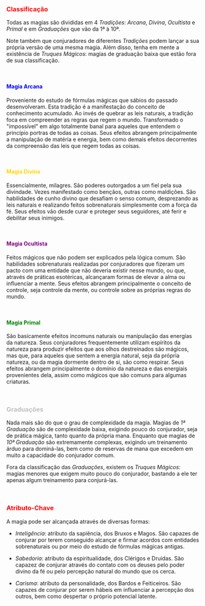 ### <span style="color:red"> **Classificação**</span>
Todas as magias são divididas em 4 *Tradições*: *Arcana*, *Divina*, *Ocultista* e *Primal* e em *Graduações* que vão da 1ª à 10ª. 

Note também que conjuradores de diferentes *Tradições* podem lançar a sua própria versão de uma mesma magia. Além disso, tenha em mente a existência de *Truques Mágicos*: magias de graduação baixa que estão fora de sua classificação.

</br>

#### <span style="color:blue"> **Magia Arcana**</span>

Proveniente do estudo de fórmulas mágicas que sábios do passado desenvolveram. Esta tradição é a manifestação do conceito de conhecimento acumulado. Ao invés de quebrar as leis naturais, a tradição foca em compreender as regras que regem o mundo. Transformado o "impossível" em algo totalmente banal para aqueles que entendem o princípio portras de todas as coisas. Seus efeitos abrangem principalmente a manipulação de matéria e energia, bem como demais efeitos decorrentes da compreensão das leis que regem todas as coisas.

</br>

#### <span style="color:gold"> **Magia Divina**</span>

Essencialmente, milagres. São poderes outorgados a um fiel pela sua divindade. Vezes manifestado como bençãos, outras como maldições. São habilidades de cunho divino que desafiam o senso comum, desprezando as leis naturais e realizando feitos sobrenaturais simplesmente com a força da fé. Seus efeitos vão desde curar e proteger seus seguidores, até ferir e debilitar seus inimigos.

</br>

#### <span style="color:purple"> **Magia Ocultista**</span>

Feitos mágicos que não podem ser explicados pela lógica comum. São habilidades sobrenaturais realizadas por conjuradores que fizeram um pacto com uma entidade que não deveria existir nesse mundo, ou que, através de práticas esotéricas, alcançaram formas de elevar a alma ou influenciar a mente. Seus efeitos abrangem principalmente o conceito de controle, seja controle da mente, ou controle sobre as próprias regras do mundo.

</br>

#### <span style="color:Green"> **Magia Primal**</span>

São basicamente efeitos incomuns naturais ou manipulação das energias da natureza. Seus conjuradores frequentemente utilizam espíritos da natureza para produzir efeitos que aos olhos destreinados são mágicos, mas que, para aqueles que sentem a energia natural, seja da própria natureza, ou da magia dormente dentro de si, são como respirar. Seus efeitos abrangem principalmente o domínio da natureza e das energiais provenientes dela, assim como mágicos que são comuns para algumas criaturas.

</br>

### <span style="color:silver"> **Graduações**</span>

Nada mais são do que o grau de complexidade da magia. Magias de *1ª Graduação* são de complexidade baixa, exigindo pouco do conjurador, seja de prática mágica, tanto quanto da própria mana. Enquanto que magias de *10ª Graduação* são extremamente complexas, exigindo um treinamento árduo para dominá-las, bem como de reservas de mana que excedem em muito a capacidade do conjurador comum.

Fora da classificação das *Graduações*, existem os *Truques Mágicos*: magias menores que exigem muito pouco do conjurador, bastando a ele ter apenas algum treinamento para conjurá-las.

</br>

### <span style="color:red"> **Atributo-Chave**</span>

A magia pode ser alcançada através de diversas formas:

+ *Inteligência*: atributo da sapiência, dos Bruxos e Magos. São capazes de conjurar por terem conseguido alcançar e firmar acordos com entidades sobrenaturais ou por meio do estudo de fórmulas mágicas antigas.

+ *Sabedoria*: atributo da espiritualidade, dos Clérigos e Druidas. São capazez de conjurar através do contato com os deuses pelo poder divino da fé ou pelo percepção natural do mundo que os cerca.

+ *Carisma*: atributo da personalidade, dos Bardos e Feiticeiros. São capazes de conjurar por serem hábeis em influenciar a percepção dos outros, bem como despertar o próprio potencial latente.